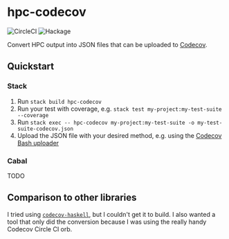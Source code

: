 # hpc-codecov

![CircleCI](https://img.shields.io/circleci/build/github/LeapYear/hpc-codecov)
![Hackage](https://img.shields.io/hackage/v/hpc-codecov)

Convert HPC output into JSON files that can be uploaded to [Codecov](https://codecov.io).

## Quickstart

### Stack

1. Run `stack build hpc-codecov`
1. Run your test with coverage, e.g. `stack test my-project:my-test-suite --coverage`
1. Run `stack exec -- hpc-codecov my-project:my-test-suite -o my-test-suite-codecov.json`
1. Upload the JSON file with your desired method, e.g. using the
   [Codecov Bash uploader](https://docs.codecov.io/docs/about-the-codecov-bash-uploader)

### Cabal

TODO

## Comparison to other libraries

I tried using [`codecov-haskell`](http://hackage.haskell.org/package/codecov-haskell),
but I couldn't get it to build. I also wanted a tool that only did the conversion
because I was using the really handy Codecov Circle CI orb.
